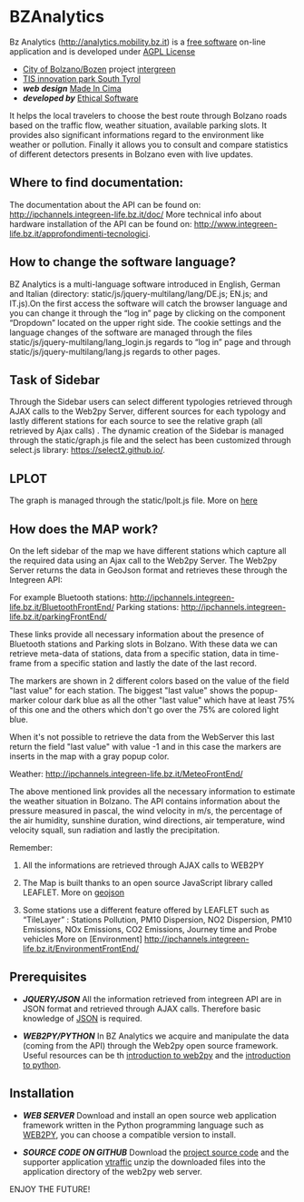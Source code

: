 # BZAnalytics

Bz Analytics (http://analytics.mobility.bz.it) is a [free software](http://www.gnu.org/philosophy/free-sw.html) on-line application and is developed under [AGPL License](http://www.gnu.org/licenses/agpl-3.0.en.html)
* [City of Bolzano/Bozen](http://www.gemeinde.bozen.it/) project [intergreen](http://www.integreen-life.bz.it/) 
* [TIS innovation park South Tyrol](http://www.tis.bz.it) 
* ***web design*** [Made In Cima](http://www.madeincima.it) 
* ***developed by*** [Ethical Software](http://www.ethicalsoftware.it)

It helps the local travelers to choose the best route through Bolzano roads based on the traffic flow, weather situation, available parking slots. It provides also significant informations regard to the environment like weather or pollution. Finally it allows you to consult and compare statistics of different detectors presents in  Bolzano even  with live updates.

## Where to find documentation:
The documentation about the API can be found on: http://ipchannels.integreen-life.bz.it/doc/
More technical info about hardware installation of the API can be found on: http://www.integreen-life.bz.it/approfondimenti-tecnologici.

## How to change the software language?
BZ Analytics is a multi-language software introduced in English, German and Italian (directory: static/js/jquery-multilang/lang/DE.js; EN.js; and IT.js).On the first access the software will catch the browser language and you can change it through the “log in” page by clicking on the component “Dropdown” located on the upper right side. The cookie settings and the language changes of the software are managed through the files static/js/jquery-multilang/lang_login.js regards to “log in” page and through static/js/jquery-multilang/lang.js regards to other pages. 

## Task of Sidebar
Through the Sidebar users can select different typologies retrieved through AJAX calls to the Web2py Server, different sources for each typology and lastly different stations for each source to see the relative graph (all retrieved by Ajax calls) . The dynamic creation of the Sidebar is managed through the static/graph.js file and the select has been customized through select.js library: https://select2.github.io/.

## LPLOT
The graph is managed through the static/lpolt.js file.
More on [here](http://www.flotcharts.org/)

## How does the MAP work?

On the left sidebar of the map we have different stations which capture all the required data using an Ajax call to the Web2py Server. The Web2py Server returns the data in GeoJson format and retrieves these through the Integreen API: 

For example Bluetooth stations: http://ipchannels.integreen-life.bz.it/BluetoothFrontEnd/
Parking stations: http://ipchannels.integreen-life.bz.it/parkingFrontEnd/ 

These links provide all necessary information about the presence of Bluetooth stations and Parking slots in Bolzano. With these data we can retrieve meta-data of stations, data from a specific station, data in time-frame from a specific station and lastly the date of the last record.

The markers are shown in 2 different colors based on the value of the field "last value" for each station. The biggest "last value" shows the popup-marker colour dark blue as all the other "last value" which have at least 75% of this one and the others which don't go over the 75% are colored light blue. 

When it's not possible to retrieve the data from the WebServer this last return the field "last value" with value -1 and in this case the markers are inserts in the map with a gray popup color.

Weather: http://ipchannels.integreen-life.bz.it/MeteoFrontEnd/

The above mentioned link provides all the necessary information to estimate the weather situation in Bolzano. The API contains information about the pressure measured in pascal, the wind velocity in m/s, the percentage of the air humidity, sunshine duration, wind directions, air temperature, wind velocity squall, sun radiation and lastly the precipitation. 

Remember:

1) All the informations are retrieved through AJAX calls to WEB2PY

2) The Map is built thanks to an open source JavaScript library called LEAFLET. More on [geojson](http://leafletjs.com/examples/geojson.html)

3) Some stations use a different feature offered by LEAFLET such as “TileLayer”  : Stations Pollution, PM10 Dispersion, NO2 Dispersion, PM10 Emissions, NOx Emissions, CO2 Emissions, Journey time and Probe vehicles
More on [Environment] http://ipchannels.integreen-life.bz.it/EnvironmentFrontEnd/ 

## Prerequisites
* ***JQUERY/JSON***
All the information retrieved from integreen API are in JSON format and retrieved through AJAX calls. Therefore basic knowledge of [JSON](http://www.json.org) is required.

* ***WEB2PY/PYTHON***
In BZ Analytics we acquire and manipulate the data (coming from the API) through the Web2py open source framework.
Useful resources can be th [introduction to web2py](http://www.web2py.com/book/default/chapter/01) and the [introduction to python](https://wiki.python.org/moin/BeginnersGuide).

## Installation
* ***WEB SERVER***
Download and install an open source web application framework written in the Python programming language such as [WEB2PY](https://http://www.moneo.si/examples/download), you can choose a compatible version to install. 

* ***SOURCE CODE ON GITHUB***
Download the [project source code](https://github.com/tis-innovation-park/w2panalytics) and the supporter application [vtraffic](https://github.com/ilvalle/vtraffic)
unzip the downloaded files into the application directory of the web2py web server.

ENJOY THE FUTURE!
